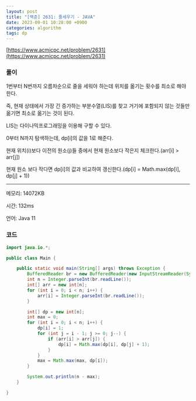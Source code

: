 ```yaml
---
layout: post
title: "[백준] 2631: 줄세우기 - JAVA"
date: 2023-09-01 10:28:00 +0900
categories: algorithm
tags: dp
---
```


[https://www.acmicpc.net/problem/2631](https://www.acmicpc.net/problem/2631)

### 풀이

1번부터 N번까지 오름차순으로 줄을 세워야 하는데 위치를 옮기는 횟수를 최소로 해야한다.

즉, 현재 상태에서 가장 긴 증가하는 부분수열(LIS)를 찾고 거기에 포함되지 않는 것들만 옮기면 최소로 옮기는 것이 된다.

LIS는 다이나믹프로그래밍을 이용해 구할 수 있다.

0부터 N까지 탐색하는데, dp[i]의 값을 1로 해준다.

현재 위치(i)보다 이전의 원소(j)들 중에서 현재 원소보다 작은지 체크한다.(arr[i] > arr[j])

현재 원소 보다 작다면 dp[i]의 값과 비교하여 갱신한다.(dp[i] = Math.max(dp[i], dp[j] + 1))

---

메모리: 14072KB

시간: 132ms

언어: Java 11

### 코드

```java
import java.io.*;

public class Main {

    public static void main(String[] args) throws Exception {
        BufferedReader br = new BufferedReader(new InputStreamReader(System.in));
        int n = Integer.parseInt(br.readLine());
        int[] arr = new int[n];
        for (int i = 0; i < n; i++) {
            arr[i] = Integer.parseInt(br.readLine());
        }

        int[] dp = new int[n];
        int max = 0;
        for (int i = 0; i < n; i++) {
            dp[i] = 1;
            for (int j = i - 1; j >= 0; j--) {
                if (arr[i] > arr[j]) {
                    dp[i] = Math.max(dp[i], dp[j] + 1);
                }
            }
            max = Math.max(max, dp[i]);
        }

        System.out.println(n - max);
    }

}
```
